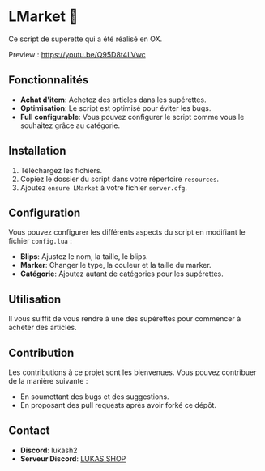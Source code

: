 # LMarket 🛒

Ce script de superette qui a été réalisé en OX.

Preview : https://youtu.be/Q95D8t4LVwc

## Fonctionnalités

- **Achat d'item**: Achetez des articles dans les supérettes.
- **Optimisation**: Le script est optimisé pour éviter les bugs.
- **Full configurable**: Vous pouvez configurer le script comme vous le souhaitez grâce au catégorie.

## Installation

1. Téléchargez les fichiers.
2. Copiez le dossier du script dans votre répertoire `resources`.
3. Ajoutez `ensure LMarket` à votre fichier `server.cfg`.

## Configuration

Vous pouvez configurer les différents aspects du script en modifiant le fichier `config.lua` :
- **Blips**: Ajustez le nom, la taille, le blips.
- **Marker**: Changer le type, la couleur et la taille du marker.
- **Catégorie**: Ajoutez autant de catégories pour les supérettes. 

## Utilisation

Il vous suiffit de vous rendre à une des supérettes pour commencer à acheter des articles.

## Contribution

Les contributions à ce projet sont les bienvenues. Vous pouvez contribuer de la manière suivante :
- En soumettant des bugs et des suggestions.
- En proposant des pull requests après avoir forké ce dépôt.

## Contact

- **Discord**: lukash2
- **Serveur Discord**: [LUKAS SHOP](https://discord.gg/UDktyuc4aN)